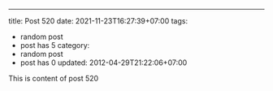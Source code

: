 ---
title: Post 520
date: 2021-11-23T16:27:39+07:00
tags:
  - random post
  - post has 5
category:
  - random post
  - post has 0
updated: 2012-04-29T21:22:06+07:00

This is content of post 520